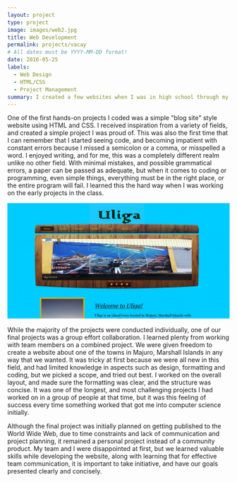 ```yaml
---
layout: project
type: project
image: images/web2.jpg
title: Web Development
permalink: projects/vacay
# All dates must be YYYY-MM-DD format!
date: 2016-05-25
labels:
  - Web Design
  - HTML/CSS
  - Project Management
summary: I created a few websites when I was in high school through my technology track curriculum.
---
```


One of the first hands-on projects I coded was a simple "blog site" style website using HTML and CSS. I received inspiration from a variety of fields, and created a simple project I was proud of. This was also the first time that I can remember that I started seeing code, and becoming impatient with constant errors because I missed a semicolon or a comma, or misspelled a word. I enjoyed writing, and for me, this was a completely different realm unlike no other field. With minimal mistakes, and possible grammatical errors, a paper can be passed as adequate, but when it comes to coding or programming, even simple things, everything must be in the right place, or the entire program will fail. I learned this the hard way when I was working on the early projects in the class.

<img class="ui medium right floated rounded image" src="../images/Web1.jpg">

While the majority of the projects were conducted individually, one of our final projects was a group effort collaboration. I learned plenty from working with team members on a combined project. We were given freedom to create a website about one of the towns in Majuro, Marshall Islands in any way that we wanted. It was tricky at first because we were all new in this field, and had limited knowledge in aspects such as design, formatting and coding, but we picked a scope, and tried out best. I worked on the overall layout, and made sure the formatting was clear, and the structure was concise. It was one of the longest, and most challenging projects I had worked on in a group of people at that time, but it was this feeling of success every time something worked that got me into computer science initially.

Although the final project was initially planned on getting published to the World Wide Web, due to time constraints and lack of communication and project planning, it remained a personal project instead of a community product. My team and I were disappointed at first, but we learned valuable skills while developing the website, along with learning that for effective team communication, it is important to take initiative, and have our goals presented clearly and concisely.
